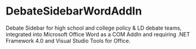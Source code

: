 DebateSidebarWordAddIn
======================

Debate Sidebar for high school and college policy & LD debate teams, integrated into Microsoft Office Word as a COM AddIn and requiring .NET Framework 4.0 and Visual Studio Tools for Office.
